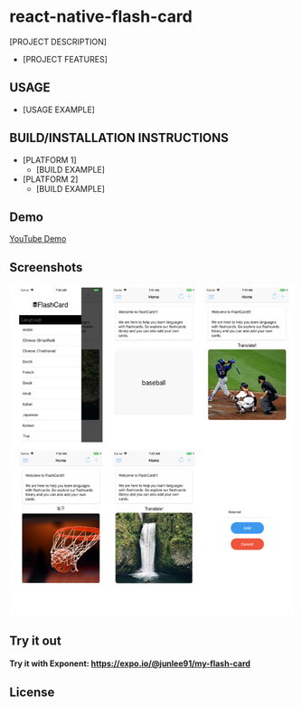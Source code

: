 # react-native-flash-card

[PROJECT DESCRIPTION]
  * [PROJECT FEATURES] 

## USAGE
  * [USAGE EXAMPLE]

## BUILD/INSTALLATION INSTRUCTIONS
  * [PLATFORM 1]
    * [BUILD EXAMPLE]
  * [PLATFORM 2]
    * [BUILD EXAMPLE]

## Demo
[YouTube Demo](https://youtu.be/QVFjnGwLi9c) 

## Screenshots
[![Screenshot](screenshot/screenshots.png)](https://github.com/junlee91/react-native-flash-card/blob/master/screenshot/screenshots.png)

## Try it out
#### Try it with Exponent: https://expo.io/@junlee91/my-flash-card

## License 